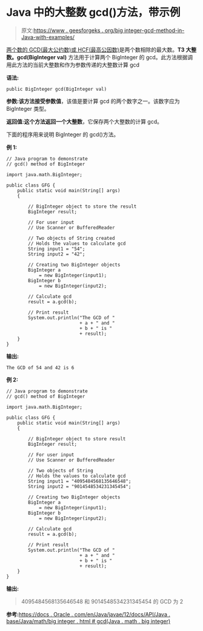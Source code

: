 # Java 中的大整数 gcd()方法，带示例

> 原文:[https://www . geesforgeks . org/big integer-gcd-method-in-Java-with-examples/](https://www.geeksforgeeks.org/biginteger-gcd-method-in-java-with-examples/)

[两个数的 GCD(最大公约数)或 HCF(最高公因数)](https://www.geeksforgeeks.org/c-program-find-gcd-hcf-two-numbers/)是两个数相除的最大数。**T3 大整数。gcd(BigInteger val)** 方法用于计算两个 BigInteger 的 gcd。此方法根据调用此方法的当前大整数和作为参数传递的大整数计算 gcd

**语法:**

```
public BigInteger gcd(BigInteger val)

```

**参数:**该方法接受参数**值**，该值是要计算 gcd 的两个数字之一。该数字应为 BigInteger 类型。

**返回值:**这个方法返回一个**大整数**，它保存两个大整数的计算 gcd。

下面的程序用来说明 BigInteger 的 gcd()方法。

**例 1:**

```
// Java program to demonstrate
// gcd() method of BigInteger

import java.math.BigInteger;

public class GFG {
    public static void main(String[] args)
    {

        // BigInteger object to store the result
        BigInteger result;

        // For user input
        // Use Scanner or BufferedReader

        // Two objects of String created
        // Holds the values to calculate gcd
        String input1 = "54";
        String input2 = "42";

        // Creating two BigInteger objects
        BigInteger a
            = new BigInteger(input1);
        BigInteger b
            = new BigInteger(input2);

        // Calculate gcd
        result = a.gcd(b);

        // Print result
        System.out.println("The GCD of "
                           + a + " and "
                           + b + " is "
                           + result);
    }
}
```

**输出:**

```
The GCD of 54 and 42 is 6

```

**例 2:**

```
// Java program to demonstrate
// gcd() method of BigInteger

import java.math.BigInteger;

public class GFG {
    public static void main(String[] args)
    {

        // BigInteger object to store result
        BigInteger result;

        // For user input
        // Use Scanner or BufferedReader

        // Two objects of String
        // Holds the values to calculate gcd
        String input1 = "4095484568135646548";
        String input2 = "9014548534231345454";

        // Creating two BigInteger objects
        BigInteger a
            = new BigInteger(input1);
        BigInteger b
            = new BigInteger(input2);

        // Calculate gcd
        result = a.gcd(b);

        // Print result
        System.out.println("The GCD of "
                           + a + " and "
                           + b + " is "
                           + result);
    }
}
```

**输出:**

> 4095484568135646548 和 9014548534231345454 的 GCD 为 2

**参考:**[https://docs . Oracle . com/en/Java/javae/12/docs/API/Java . base/Java/math/big integer . html # gcd(Java . math . big integer)](https://docs.oracle.com/en/java/javase/12/docs/api/java.base/java/math/BigInteger.html#gcd(java.math.BigInteger))